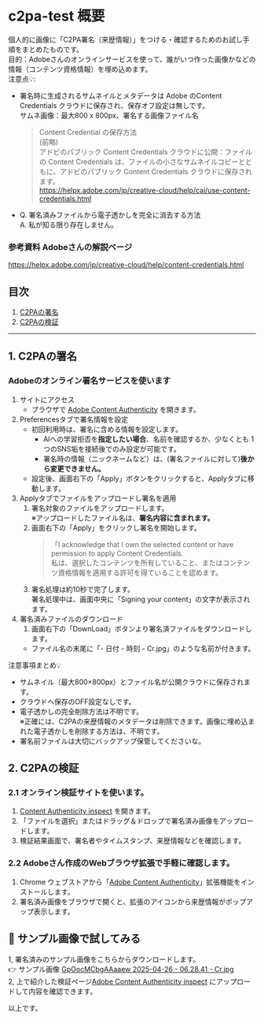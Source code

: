 # c2pa-test 概要  
個人的に画像に「C2PA署名（来歴情報）」をつける・確認するためのお試し手順をまとめたものです。  
目的：Adobeさんのオンラインサービスを使って、誰がいつ作った画像かなどの情報（コンテンツ資格情報）を埋め込めます。  
注意点💡:
 - 署名時に生成されるサムネイルとメタデータは Adobe のContent Credentials クラウドに保存され、保存オフ設定は無しです。  
   サムネ画像：最大800 x 800px、署名する画像ファイル名    
   > Content Credential の保存方法  
   > (前略)  
   > アドビのパブリック Content Credentials クラウドに公開：ファイルの Content Credentials は、ファイルの小さなサムネイルコピーとともに、アドビのパブリック Content Credentials クラウドに保存されます。  
   > https://helpx.adobe.com/jp/creative-cloud/help/cai/use-content-credentials.html
 - Q. 署名済みファイルから電子透かしを完全に消去する方法  
   A. 私が知る限り存在しません。  

### 参考資料 Adobeさんの解説ページ
https://helpx.adobe.com/jp/creative-cloud/help/content-credentials.html
## 目次  
1. [C2PAの署名](#1-C2PAの署名)  
1. [C2PAの検証](#2-C2PAの検証)  

---

## 1. C2PAの署名  
### Adobeのオンライン署名サービスを使います    
1. サイトにアクセス
   - ブラウザで [Adobe Content Authenticity](https://contentauthenticity.adobe.com/) を開きます。
1. Preferencesタブで署名情報を設定  
   - 初回利用時は、署名に含める情報を設定します。
      - AIへの学習拒否を**指定したい場合**、名前を確認するか、少なくとも 1 つのSNS垢を接続後でのみ設定が可能です。
      - 署名時の情報（ニックネームなど）は、(署名ファイルに対して)**後から変更できません。**   
   - 設定後、画面右下の「Apply」ボタンをクリックすると、Applyタブに移動します。
3. Applyタブでファイルをアップロードし署名を適用
   1. 署名対象のファイルをアップロードします。  
      ※アップロードしたファイル名は、**署名内容に含まれます。**   
   1. 画面右下の「Apply」をクリックし署名を開始します。
      > 「I acknowledge that I own the selected content or have permission to apply Content Credentials.  
      > 私は、選択したコンテンツを所有していること、またはコンテンツ資格情報を適用する許可を得ていることを認めます。  
   1. 署名処理は約10秒で完了します。  
      署名処理中は、画面中央に「Signing your content」の文字が表示されます。
1. 署名済みファイルのダウンロード
   1. 画面右下の「DownLoad」ボタンより署名済ファイルをダウンロードします。
   - ファイル名の末尾に「- 日付 - 時刻 - Cr.jpg」のような名前が付きます。

注意事項まとめ💡
- サムネイル（最大800×800px）とファイル名が公開クラウドに保存されます。
- クラウドへ保存のOFF設定なしです。
- 電子透かしの完全削除方法は不明です。  
  ※正確には、C2PAの来歴情報のメタデータは削除できます。画像に埋め込まれた電子透かしを削除する方法は、不明です。
- 署名前ファイルは大切にバックアップ保管してくださいな。

## 2. C2PAの検証
### 2.1 オンライン検証サイトを使います。   
1. [Content Authenticity inspect](https://contentauthenticity.adobe.com/inspect) を開きます。   
1. 「ファイルを選択」またはドラッグ＆ドロップで署名済み画像をアップロードします。    
1. 検証結果画面で、署名者やタイムスタンプ、来歴情報などを確認します。   
### 2.2 Adobeさん作成のWebブラウザ拡張で手軽に確認します。  
1. Chrome ウェブストアから「[Adobe Content Authenticity](https://chromewebstore.google.com/detail/content-credentials/dmfbmenkapmaoldfgacgkoaoiblkimel?pli=1)」拡張機能をインストールします。  
1. 署名済み画像をブラウザで開くと、拡張のアイコンから来歴情報がポップアップ表示します。  

## 🎁 サンプル画像で試してみる  
1, 署名済みのサンプル画像をこちらからダウンロードします。  
👉 サンプル画像 [GpOocMCbgAAaaew 2025-04-26 - 06.28.41 - Cr.jpg](https://github.com/haruharu-1105/c2pa-test/blob/main/asset/GpOocMCbgAAaaew%202025-04-26%20-%2006.28.41%20-%20Cr.jpg)  
2, 上で紹介した検証ページ[Adobe Content Authenticity inspect](https://contentauthenticity.adobe.com/inspect) にアップロードして内容を確認できます。  

以上です。

